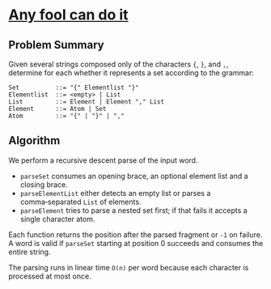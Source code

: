 # [Any fool can do it](https://www.spoj.com/problems/FOOL/)

## Problem Summary
Given several strings composed only of the characters `{`, `}`, and `,`, determine for each whether it represents a set according to the grammar:

```
Set          ::= "{" Elementlist "}"
Elementlist  ::= <empty> | List
List         ::= Element | Element "," List
Element      ::= Atom | Set
Atom         ::= "{" | "}" | ","
```

## Algorithm
We perform a recursive descent parse of the input word.

- `parseSet` consumes an opening brace, an optional element list and a closing brace.
- `parseElementList` either detects an empty list or parses a comma‑separated `List` of elements.
- `parseElement` tries to parse a nested set first; if that fails it accepts a single character atom.

Each function returns the position after the parsed fragment or `-1` on failure. A word is valid if `parseSet` starting at position 0 succeeds and consumes the entire string.

The parsing runs in linear time `O(n)` per word because each character is processed at most once.
